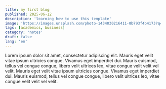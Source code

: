 ```yaml
---
title: my first blog
published: 2025-06-12
description: 'learning how to use this template'
image: 'https://images.unsplash.com/photo-1434030216411-0b793f4b4173?q=80&w=2070&auto=format&fit=crop&ixlib=rb-4.1.0&ixid=M3wxMjA3fDB8MHxwaG90by1wYWdlfHx8fGVufDB8fHx8fA%3D%3D'
tags: [academics, business]
category: 'notes'
draft: false 
lang: 'en'
---
```


Lorem ipsum dolor sit amet, consectetur adipiscing elit. Mauris eget velit vitae ipsum ultricies congue. Vivamus eget imperdiet dui. Mauris euismod, tellus vel congue congue, libero velit ultrices leo, vitae congue velit velit vel velit. Mauris eget velit vitae ipsum ultricies congue. Vivamus eget imperdiet dui. Mauris euismod, tellus vel congue congue, libero velit ultrices leo, vitae congue velit velit vel velit.
